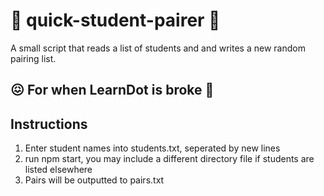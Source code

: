 # :two_men_holding_hands: quick-student-pairer :two_women_holding_hands:

A small script that reads a list of students and and writes a new random pairing list. 

## :confounded: For when LearnDot is broke :grimacing:

## Instructions
1) Enter student names into students.txt, seperated by new lines
2) run npm start, you may include a different directory file if students are listed elsewhere
3) Pairs will be outputted to pairs.txt

